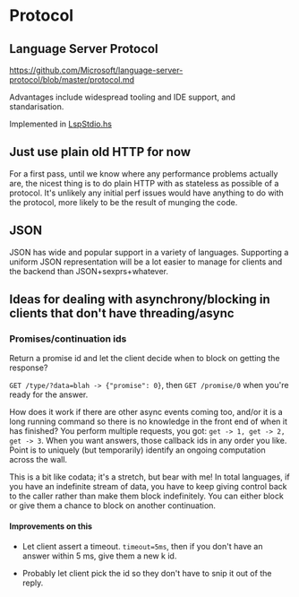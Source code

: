 # Protocol

## Language Server Protocol

https://github.com/Microsoft/language-server-protocol/blob/master/protocol.md

Advantages include widespread tooling and IDE support, and standarisation.

Implemented in [LspStdio.hs](../src/Haskell/Ide/Engine/Transport/LspStdio.hs)

## Just use plain old HTTP for now

For a first pass, until we know where any performance problems actually are, the nicest thing is to do plain HTTP with as stateless as possible of a protocol. It's unlikely any initial perf issues would have anything to do with the protocol, more likely to be the result of munging the code.

## JSON

JSON has wide and popular support in a variety of languages. Supporting a uniform JSON representation will be a lot easier to manage for clients and the backend than JSON+sexprs+whatever.

## Ideas for dealing with asynchrony/blocking in clients that don't have threading/async

### Promises/continuation ids

Return a promise id and let the client decide when to block on getting the response?

`GET /type/?data=blah -> {"promise": 0}`, then `GET /promise/0` when you're ready for the answer.

How does it work if there are other async events coming too, and/or it is a long running command so there is no knowledge in the front end of when it has finished? You perform multiple requests, you got: `get -> 1, get -> 2, get -> 3`. When you want answers, those callback ids in any order you like. Point is to uniquely (but temporarily) identify an ongoing computation across the wall.

This is a bit like codata; it's a stretch, but bear with me! In total languages, if you have an indefinite stream of data, you have to keep giving control back to the caller rather than make them block indefinitely. You can either block or give them a chance to block on another continuation.


#### Improvements on this

- Let client assert a timeout. `timeout=5ms`, then if you don't have an answer within 5 ms, give them a new k id.

- Probably let client pick the id so they don't have to snip it out of the reply.
